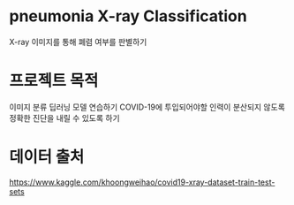 # pneumonia X-ray Classification
X-ray 이미지를 통해 폐렴 여부를 판별하기

# 프로젝트 목적
이미지 분류 딥러닝 모델 연습하기
COVID-19에 투입되어야할 인력이 분산되지 않도록 정확한 진단을 내릴 수 있도록 하기

# 데이터 출처
https://www.kaggle.com/khoongweihao/covid19-xray-dataset-train-test-sets
